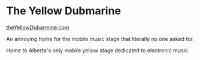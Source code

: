 # The Yellow Dubmarine

[theYellowDubarmine.com](https://theyellowdubmarine.com/)


An annoying home for the mobile music stage that literally no one asked for.

Home to Alberta's only mobile yellow stage dedicated to electronic music. 

